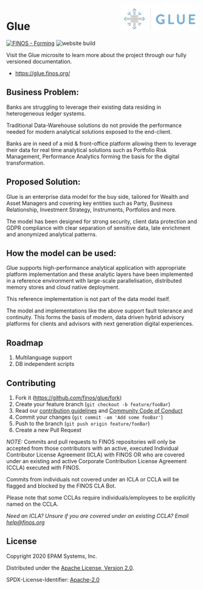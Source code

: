 <img align="right" width="40%" src="https://github.com/finos/branding/blob/master/project-logos/active-project-logos/GLUE%20Logo/Horizontal/2020_GLUE_Horizontal.png">

# Glue

[![FINOS - Forming](https://cdn.jsdelivr.net/gh/finos/contrib-toolbox@master/images/badge-incubating.svg)](https://finosfoundation.atlassian.net/wiki/display/FINOS/Incubating)
![website build](https://github.com/finos/glue/workflows/Docusaurus-website-build/badge.svg)

Visit the Glue microsite to learn more about the project through our fully versioned documentation.  
- https://glue.finos.org/

## Business Problem:
Banks are struggling to leverage their existing data residing in heterogeneous ledger systems.

Traditional Data-Warehouse solutions do not provide the  performance needed for modern analytical solutions exposed to the end-client.

Banks are in need of a mid & front-office platform allowing them to leverage their data for real time analytical solutions such as Portfolio Risk Management, Performance Analytics forming the basis for the digital transformation.

## Proposed Solution:
Glue is an enterprise data model for the buy side, tailored for Wealth and Asset Managers and covering key entities such as Party, Business Relationship, Investment Strategy, Instruments, Portfolios and more.

The model has been designed for strong security, client data protection and GDPR compliance with clear separation of sensitive data, late enrichment and anonymized analytical patterns.

## How the model can be used:
Glue supports high-performance analytical application with appropriate platform implementation and these analytic layers have been implemented in a reference environment with large-scale parallelisation, distributed memory stores and cloud native deployment. 

This reference implementation is not part of the data model itself. 

The model and implementations like the above support fault tolerance and continuity. This forms the basis of modern, data driven hybrid advisory platforms for clients and advisors with next generation digital experiences.

## Roadmap

1. Multilanguage support
2. DB independent scripts


## Contributing

1. Fork it (<https://github.com/finos/glue/fork>)
2. Create your feature branch (`git checkout -b feature/fooBar`)
3. Read our [contribution guidelines](.github/CONTRIBUTING.md) and [Community Code of Conduct](https://www.finos.org/code-of-conduct)
4. Commit your changes (`git commit -am 'Add some fooBar'`)
5. Push to the branch (`git push origin feature/fooBar`)
6. Create a new Pull Request

_NOTE:_ Commits and pull requests to FINOS repositories will only be accepted from those contributors with an active, executed Individual Contributor License Agreement (ICLA) with FINOS OR who are covered under an existing and active Corporate Contribution License Agreement (CCLA) executed with FINOS. 

Commits from individuals not covered under an ICLA or CCLA will be flagged and blocked by the FINOS CLA Bot. 

Please note that some CCLAs require individuals/employees to be explicitly named on the CCLA.

*Need an ICLA? Unsure if you are covered under an existing CCLA? Email [help@finos.org](mailto:help@finos.org)*


## License

Copyright 2020 EPAM Systems, Inc.

Distributed under the [Apache License, Version 2.0](http://www.apache.org/licenses/LICENSE-2.0).

SPDX-License-Identifier: [Apache-2.0](https://spdx.org/licenses/Apache-2.0)
